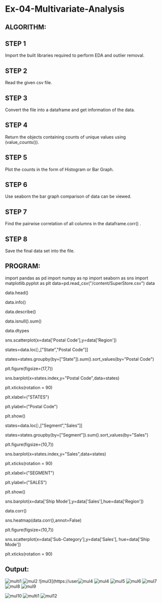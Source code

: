 # Ex-04-Multivariate-Analysis
## ALGORITHM:
## STEP 1

Import the built libraries required to perform EDA and outlier removal.
## STEP 2

Read the given csv file.
## STEP 3

Convert the file into a dataframe and get information of the data.
## STEP 4

Return the objects containing counts of unique values using (value_counts()).
## STEP 5

Plot the counts in the form of Histogram or Bar Graph.
## STEP 6

Use seaborn the bar graph comparison of data can be viewed.
## STEP 7

Find the pairwise correlation of all columns in the dataframe.corr() .
## STEP 8

Save the final data set into the file.
## PROGRAM:
import pandas as pd
import numpy as np
import seaborn as sns
import matplotlib.pyplot as plt
data=pd.read_csv("/content/SuperStore.csv")
data

data.head()

data.info()

data.describe()

data.isnull().sum()

data.dtypes

sns.scatterplot(x=data['Postal Code'],y=data['Region'])

states=data.loc[:,["State","Postal Code"]] 

states=states.groupby(by=["State"]).sum().sort_values(by="Postal Code") 

plt.figure(figsize=(17,7)) 

sns.barplot(x=states.index,y="Postal Code",data=states) 

plt.xticks(rotation = 90)

plt.xlabel=("STATES") 

plt.ylabel=("Postal Code") 

plt.show()



states=data.loc[:,["Segment","Sales"]]

states=states.groupby(by=["Segment"]).sum().sort_values(by="Sales") 

plt.figure(figsize=(10,7)) 

sns.barplot(x=states.index,y="Sales",data=states) 

plt.xticks(rotation = 90) 

plt.xlabel=("SEGMENT") 

plt.ylabel=("SALES") 

plt.show()


sns.barplot(x=data['Ship Mode'],y=data['Sales'],hue=data['Region'])


data.corr()


sns.heatmap(data.corr(),annot=False)


plt.figure(figsize=(10,7))

sns.scatterplot(x=data['Sub-Category'],y=data['Sales'], hue=data['Ship Mode'])


plt.xticks(rotation = 90)


## Output:
![multi1](https://user-images.githubusercontent.com/118671457/230135275-8379ff55-2003-4d78-ab2d-4d49e8bcb1c1.png)
![mul2](https://user-images.githubusercontent.com/118671457/230135416-24e57a83-5cc1-49fb-8406-443fc5896243.png)
![mul3](https://user![mul4](https://user-images.githubusercontent.com/118671457/230135556-cc30f979-b0ca-481c-bd4a-db775d013a6a.png)
![mul4](https://user-images.githubusercontent.com/118671457/230135708-cfc5b734-53b8-43a8-af8c-b122c9996925.png)
![mul5](https://user-images.githubusercontent.com/118671457/230135820-9814ea36-d4e7-4b1b-9bc5-eeaa5c6d4166.png)
![mul6](https://user-images.githubusercontent.com/118671457/230135871-abbcedf1-a17e-41cb-bba5-277feb5b5bb1.png)
![mul7](https://user-images.githubusercontent.com/118671457/230135913-40feffd2-b2d5-4ea5-96d7-6688946a7527.png)
![mul8](https://user-images.githubusercontent.com/118671457/230136199-264ce8a4-37da-4509-b22a-3ccf12e286e0.png)
![mul9](https://user-images.githubusercontent.com/118671457/230136269-cfd70653-f319-4f16-875a-4709ec154de9.png)

![mul10](https://user-images.githubusercontent.com/118671457/230136308-376dfa74-ebbb-4ea9-b373-a0a847273ad5.png)
![multi1](https://user-images.githubusercontent.com/118671457/230136341-a94e69c6-76bb-42fa-bada-80d2bf9af574.png)
![mul12](https://user-images.githubusercontent.com/118671457/230136378-0d401f46-8499-495a-aa87-f2de202e70a7.png)



